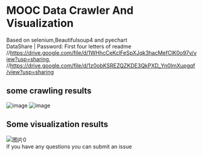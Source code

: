 # MOOC Data Crawler And Visualization
Based on selenium,Beautifulsoup4 and pyechart  
DataShare | Password: First four letters of readme  
//https://drive.google.com/file/d/1WHhcCeKclFeSpXJqk3hacMefClK0o97v/view?usp=sharing,
//https://drive.google.com/file/d/1z0obKSREZQZKDE3QkPXD_Yn0ImXupgqf/view?usp=sharing 

## some crawling results  
![image](https://github.com/UMR-kira/MoocCrawlerDV/assets/113828450/52a6e060-806c-4151-bdc8-7a8cb693d732)
![image](https://github.com/UMR-kira/MoocCrawlerDV/assets/113828450/bbd3be6f-df93-4687-afe1-759d51ff5e96)  

## Some visualization results  
![图片0](https://github.com/UMR-kira/MoocCrawlerDV/assets/113828450/9392dfc3-fa53-4425-8c23-33b62c0eed69)  
If you have any questions you can submit an issue
